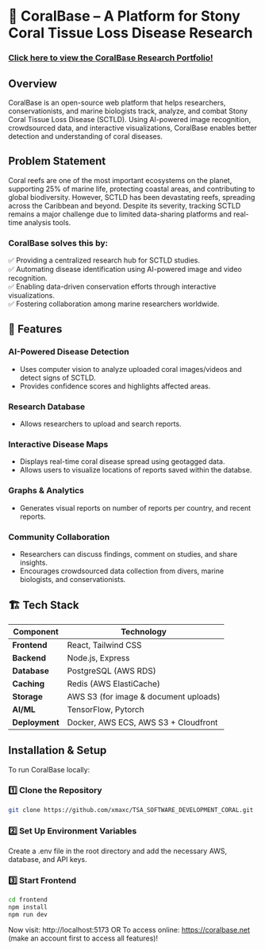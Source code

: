 # 🌊 CoralBase – A Platform for Stony Coral Tissue Loss Disease Research  
### [Click here to view the CoralBase Research Portfolio!](https://osceolak12-my.sharepoint.com/:w:/g/personal/5047528_student_osceolaschools_net/EaL1SjSILYNHthF8On6rpFUB0c033oUMq2zt3x2KnnJYdA?e=dK1LMb)
## Overview  
CoralBase is an open-source web platform that helps researchers, conservationists, and marine biologists track, analyze, and combat Stony Coral Tissue Loss Disease (SCTLD). Using AI-powered image recognition, crowdsourced data, and interactive visualizations, CoralBase enables better detection and understanding of coral diseases.  

## Problem Statement  
Coral reefs are one of the most important ecosystems on the planet, supporting 25% of marine life, protecting coastal areas, and contributing to global biodiversity. However, SCTLD has been devastating reefs, spreading across the Caribbean and beyond. Despite its severity, tracking SCTLD remains a major challenge due to limited data-sharing platforms and real-time analysis tools.

### **CoralBase solves this by:**  
✅ Providing a centralized research hub for SCTLD studies.  
✅ Automating disease identification using AI-powered image and video recognition.  
✅ Enabling data-driven conservation efforts through interactive visualizations.  
✅ Fostering collaboration among marine researchers worldwide.  

## 🚀 Features  
### AI-Powered Disease Detection
- Uses computer vision to analyze uploaded coral images/videos and detect signs of SCTLD.  
- Provides confidence scores and highlights affected areas.  

### **Research Database**  
- Allows researchers to upload and search reports. 

### **Interactive Disease Maps**  
- Displays real-time coral disease spread using geotagged data.  
- Allows users to visualize locations of reports saved within the databse.  

### **Graphs & Analytics**  
- Generates visual reports on number of reports per country, and recent reports.  

### **Community Collaboration**  
- Researchers can discuss findings, comment on studies, and share insights.
- Encourages crowdsourced data collection from divers, marine biologists, and conservationists.  

## 🏗 Tech Stack  
| **Component**      | **Technology** |
|--------------------|---------------|
| **Frontend**      | React, Tailwind CSS |
| **Backend**       | Node.js, Express |
| **Database**      | PostgreSQL (AWS RDS) |
| **Caching**       | Redis (AWS ElastiCache) |
| **Storage**       | AWS S3 (for image & document uploads) |
| **AI/ML**        | TensorFlow, Pytorch
| **Deployment**    | Docker, AWS ECS, AWS S3 + Cloudfront |

## Installation & Setup  
To run CoralBase locally:  

### 1️⃣ Clone the Repository 
```bash
git clone https://github.com/xmaxc/TSA_SOFTWARE_DEVELOPMENT_CORAL.git
```

### 2️⃣ Set Up Environment Variables
Create a .env file in the root directory and add the necessary AWS, database, and API keys.

### 3️⃣ Start Frontend
```bash
cd frontend
npm install
npm run dev
```
Now visit: http://localhost:5173 OR
To access online: https://coralbase.net (make an account first to access all features)!
